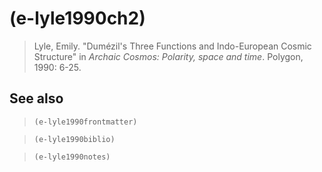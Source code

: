 # (e-lyle1990ch2)
> Lyle, Emily. "Dumézil's Three Functions and Indo-European Cosmic Structure" in *Archaic Cosmos: Polarity, space and time*. Polygon, 1990: 6-25.
## See also
> `(e-lyle1990frontmatter)`

> `(e-lyle1990biblio)`

> `(e-lyle1990notes)`